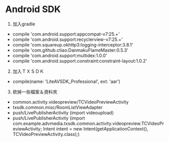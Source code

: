 
# Android SDK

1. 加入gradle 
* compile 'com.android.support:appcompat-v7:25.+'
* compile 'com.android.support:recyclerview-v7:25.+'
* compile 'com.squareup.okhttp3:logging-interceptor:3.8.1'
* compile 'com.github.ctiao:DanmakuFlameMaster:0.5.3'
* compile 'com.android.support:multidex:1.0.0'
* compile 'com.android.support.constraint:constraint-layout:1.0.2'
    
2. 加入ＴＸＳＤＫ
* compile(name: 'LiteAVSDK_Professional', ext: 'aar')

3. 砍掉一些檔案＆資料夾
* common.activity.videopreview/TCVideoPreviewActivity
* txsdk.common.misc/RoomListViewAdapter
* push/LivePublisherActivity (import videoupload)
* push/LivePublisherActivity
(import com.example.advmedia.txsdk.common.activity.videopreview.TCVideoPreviewActivity;
Intent intent = new Intent(getApplicationContext(), TCVideoPreviewActivity.class);)
